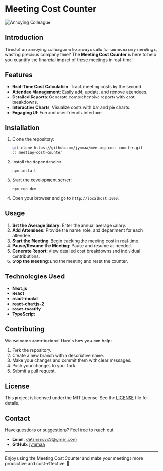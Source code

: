
# Meeting Cost Counter

![Annoying Colleague](https://drive.google.com/file/d/144fD0YeX6XOTSS3EWCaboF3tiolzUlM2/view?usp=sharing)

## Introduction

Tired of an annoying colleague who always calls for unnecessary meetings, wasting precious company time? The **Meeting Cost Counter** is here to help you quantify the financial impact of these meetings in real-time!

## Features

- **Real-Time Cost Calculation**: Track meeting costs by the second.
- **Attendee Management**: Easily add, update, and remove attendees.
- **Detailed Reports**: Generate comprehensive reports with cost breakdowns.
- **Interactive Charts**: Visualize costs with bar and pie charts.
- **Engaging UI**: Fun and user-friendly interface.

## Installation

1. Clone the repository:
   ```bash
   git clone https://github.com/jymmaa/meeting-cost-counter.git
   cd meeting-cost-counter
   ```

2. Install the dependencies:
   ```bash
   npm install
   ```

3. Start the development server:
   ```bash
   npm run dev
   ```

4. Open your browser and go to `http://localhost:3000`.

## Usage

1. **Set the Average Salary**: Enter the annual average salary.
2. **Add Attendees**: Provide the name, role, and department for each attendee.
3. **Start the Meeting**: Begin tracking the meeting cost in real-time.
4. **Pause/Resume the Meeting**: Pause and resume as needed.
5. **Generate Report**: View detailed cost breakdowns and individual contributions.
6. **Stop the Meeting**: End the meeting and reset the counter.

## Technologies Used

- **Next.js**
- **React**
- **react-modal**
- **react-chartjs-2**
- **react-toastify**
- **TypeScript**

## Contributing

We welcome contributions! Here's how you can help:

1. Fork the repository.
2. Create a new branch with a descriptive name.
3. Make your changes and commit them with clear messages.
4. Push your changes to your fork.
5. Submit a pull request.

## License

This project is licensed under the MIT License. See the [LICENSE](LICENSE) file for details.

## Contact

Have questions or suggestions? Feel free to reach out:

- **Email**: datanasovd9@gmail.com
- **GitHub**: [jymmaa](https://github.com/jymmaa)

---

Enjoy using the Meeting Cost Counter and make your meetings more productive and cost-effective! 🚀
